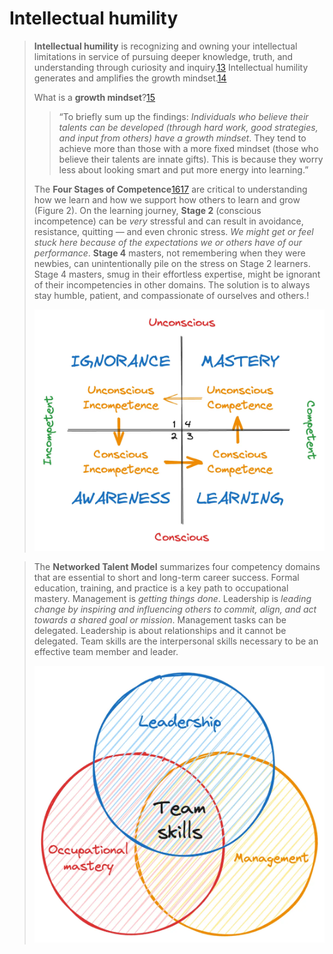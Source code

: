 # Intellectual humility

> **Intellectual humility** is recognizing and owning your intellectual limitations in service of pursuing deeper knowledge, truth, and understanding through curiosity and inquiry.[13](https://teampublichealth.substack.com/p/leadership-is-getting-results-in-2f3#footnote-13-143858654) Intellectual humility generates and amplifies the growth mindset.[14](https://teampublichealth.substack.com/p/leadership-is-getting-results-in-2f3#footnote-14-143858654)
>
> What is a **growth mindset**?[15](https://teampublichealth.substack.com/p/leadership-is-getting-results-in-2f3#footnote-15-143858654)
>
> > “To briefly sum up the findings: _Individuals who believe their talents can be developed (through hard work, good strategies, and input from others) have a growth mindset_. They tend to achieve more than those with a more fixed mindset (those who believe their talents are innate gifts). This is because they worry less about looking smart and put more energy into learning.”
>
> The **Four Stages of Competence**[16](https://teampublichealth.substack.com/p/leadership-is-getting-results-in-2f3#footnote-16-143858654)[17](https://teampublichealth.substack.com/p/leadership-is-getting-results-in-2f3#footnote-17-143858654) are critical to understanding how we learn and how we support how others to learn and grow (Figure 2). On the learning journey, **Stage 2** (conscious incompetence) can be _very_ stressful and can result in avoidance, resistance, quitting — and even chronic stress. _We might get or feel stuck here because of the expectations we or others have of our performance_. **Stage 4** masters, not remembering when they were newbies, can unintentionally pile on the stress on Stage 2 learners. Stage 4 masters, smug in their effortless expertise, might be ignorant of their incompetencies in other domains. The solution is to always stay humble, patient, and compassionate of ourselves and others.!
>
> <img src="../../.gitbook/assets/image (5).png" alt="" data-size="original">

> The **Networked Talent Model** summarizes four competency domains that are essential to short and long-term career success. Formal education, training, and practice is a key path to occupational mastery. Management is _getting things done_. Leadership is _leading change by inspiring and influencing others to commit, align, and act towards a shared goal or mission_. Management tasks can be delegated. Leadership is about relationships and it cannot be delegated. Team skills are the interpersonal skills necessary to be an effective team member and leader.
>
> ![](<../../.gitbook/assets/image (6).png>)
